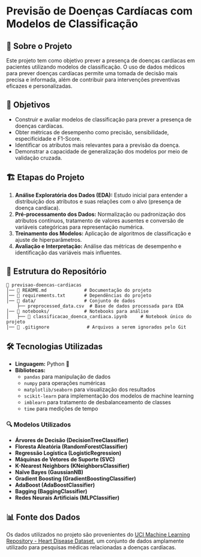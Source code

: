 # Previsão de Doenças Cardíacas com Modelos de Classificação

## 📌 Sobre o Projeto
Este projeto tem como objetivo prever a presença de doenças cardíacas em pacientes utilizando modelos de classificação. O uso de dados médicos para prever doenças cardíacas permite uma tomada de decisão mais precisa e informada, além de contribuir para intervenções preventivas eficazes e personalizadas.

## 🎯 Objetivos
- Construir e avaliar modelos de classificação para prever a presença de doenças cardíacas.
- Obter métricas de desempenho como precisão, sensibilidade, especificidade e F1-Score.
- Identificar os atributos mais relevantes para a previsão da doença.
- Demonstrar a capacidade de generalização dos modelos por meio de validação cruzada.

## 🏗 Etapas do Projeto
1. **Análise Exploratória dos Dados (EDA):** Estudo inicial para entender a distribuição dos atributos e suas relações com o alvo (presença de doença cardíaca).
2. **Pré-processamento dos Dados:** Normalização ou padronização dos atributos contínuos, tratamento de valores ausentes e conversão de variáveis categóricas para representação numérica.
3. **Treinamento dos Modelos:** Aplicação de algoritmos de classificação e ajuste de hiperparâmetros.
4. **Avaliação e Interpretação:** Análise das métricas de desempenho e identificação das variáveis mais influentes.

## 📂 Estrutura do Repositório
```
📂 previsao-doencas-cardiacas
│── 📜 README.md              # Documentação do projeto
│── 📜 requirements.txt       # Dependências do projeto
│── 📂 data/                  # Conjunto de dados
    ├── preprocessed_data.csv  # Base de dados processada para EDA
│── 📂 notebooks/             # Notebooks para análise
│   ├── 📜 classificacao_doenca_cardiaca.ipynb     # Notebook único do projeto
│── 📜 .gitignore              # Arquivos a serem ignorados pelo Git
```

## 🛠 Tecnologias Utilizadas
- **Linguagem:** Python 🐍
- **Bibliotecas:**
  - `pandas` para manipulação de dados
  - `numpy` para operações numéricas
  - `matplotlib/seaborn` para visualização dos resultados
  - `scikit-learn` para implementação dos modelos de machine learning
  - `imblearn` para tratamento de desbalanceamento de classes
  - `time` para medições de tempo

### 🔍 Modelos Utilizados
- **Árvores de Decisão (DecisionTreeClassifier)**
- **Floresta Aleatória (RandomForestClassifier)**
- **Regressão Logística (LogisticRegression)**
- **Máquinas de Vetores de Suporte (SVC)**
- **K-Nearest Neighbors (KNeighborsClassifier)**
- **Naïve Bayes (GaussianNB)**
- **Gradient Boosting (GradientBoostingClassifier)**
- **AdaBoost (AdaBoostClassifier)**
- **Bagging (BaggingClassifier)**
- **Redes Neurais Artificiais (MLPClassifier)**

## 📊 Fonte dos Dados
Os dados utilizados no projeto são provenientes do [UCI Machine Learning Repository - Heart Disease Dataset](https://archive.ics.uci.edu/dataset/45/heart+disease), um conjunto de dados amplamente utilizado para pesquisas médicas relacionadas a doenças cardíacas.

